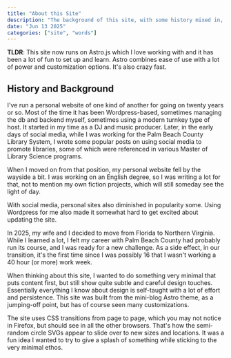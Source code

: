 ```yaml
---
title: "About this Site"
description: "The background of this site, with some history mixed in, and some details about the latest update to Astro.js."
date: "Jun 13 2025"
categories: ["site", "words"]
---
```


<div>
<strong>TLDR</strong>: This site now runs on Astro.js which I love working with and it has been a lot of fun to set up and learn. Astro combines ease of use with a lot of power and customization options. It's also crazy fast.
</div>

## History and Background

I've run a personal website of one kind of another for going on twenty years or so. Most of the time it has been Wordpress-based, sometimes managing the db and backend myself, sometimes using a modern turnkey type of host. It started in my time as a DJ and music producer. Later, in the early days of social media, while I was working for the Palm Beach County Library System, I wrote some popular posts on using social media to promote libraries, some of which were referenced in various Master of Library Science programs.

When I moved on from that position, my personal website fell by the wayside a bit. I was working on an English degree, so I was writing a lot for that, not to mention my own fiction projects, which will still someday see the light of day.

With social media, personal sites also diminished in popularity some. Using Wordpress for me also made it somewhat hard to get excited about updating the site.

In 2025, my wife and I decided to move from Florida to Northern Virginia. While I learned a lot, I felt my career with Palm Beach County had probably run its course, and I was ready for a new challenge. As a side effect, in our transition, it's the first time since I was possibly 16 that I wasn't working a 40 hour (or more) work week.

When thinking about this site, I wanted to do something very minimal that puts content first, but still show quite subtle and careful design touches. Essentially everything I know about design is self-taught with a lot of effort and persistence. This site was built from the mini-blog Astro theme, as a jumping-off point, but has of course seen many customizations.

The site uses CSS transitions from page to page, which you may not notice in Firefox, but should see in all the other browsers. That's how the semi-random circle SVGs appear to slide over to new sizes and locations. It was a fun idea I wanted to try to give a splash of something while sticking to the very minimal ethos.
